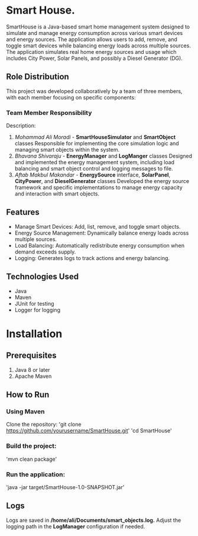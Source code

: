 # Smart House.
SmartHouse is a Java-based smart home management system designed to simulate and manage energy consumption across various smart devices and energy sources. The application allows users to add, remove, and toggle smart devices while balancing energy loads across multiple sources. The application simulates real home energy sources and usage which includes City Power, Solar Panels, and possibly a Diesel Generator (DG).
## Role Distribution
This project was developed collaboratively by a team of three members, with each member focusing on specific components:
### Team Member	Responsibility
Description: 
1. *Mohammad Ali Moradi* - **SmartHouseSimulator** and **SmartObject** classes	Responsible for implementing the core simulation logic and managing smart objects within the system.
2. *Bhavana Shivaraju* - **EnergyManager** and **LogManger** classes	Designed and implemented the energy management system, including load balancing and smart object control and logging messages to file.
3. *Aftab Makbul Makandar* - **EnergySource** interface, **SolarPanel**, **CityPower**, and **DieselGenerator** classes	Developed the energy source framework and specific implementations to manage energy capacity and interaction with smart objects.


## Features
- Manage Smart Devices: Add, list, remove, and toggle smart objects.
- Energy Source Management: Dynamically balance energy loads across multiple sources.
- Load Balancing: Automatically redistribute energy consumption when demand exceeds supply.
- Logging: Generates logs to track actions and energy balancing.
## Technologies Used
- Java
- Maven
- JUnit for testing
- Logger for logging

# Installation
## Prerequisites
1. Java 8 or later
2. Apache Maven

## How to Run
### Using Maven
Clone the repository:
'git clone https://github.com/yourusername/SmartHouse.git'
'cd SmartHouse'

### Build the project:
'mvn clean package'
### Run the application:
'java -jar target/SmartHouse-1.0-SNAPSHOT.jar'

## Logs
Logs are saved in **/home/ali/Documents/smart_objects.log.** Adjust the logging path in the **LogManager** configuration if needed.
